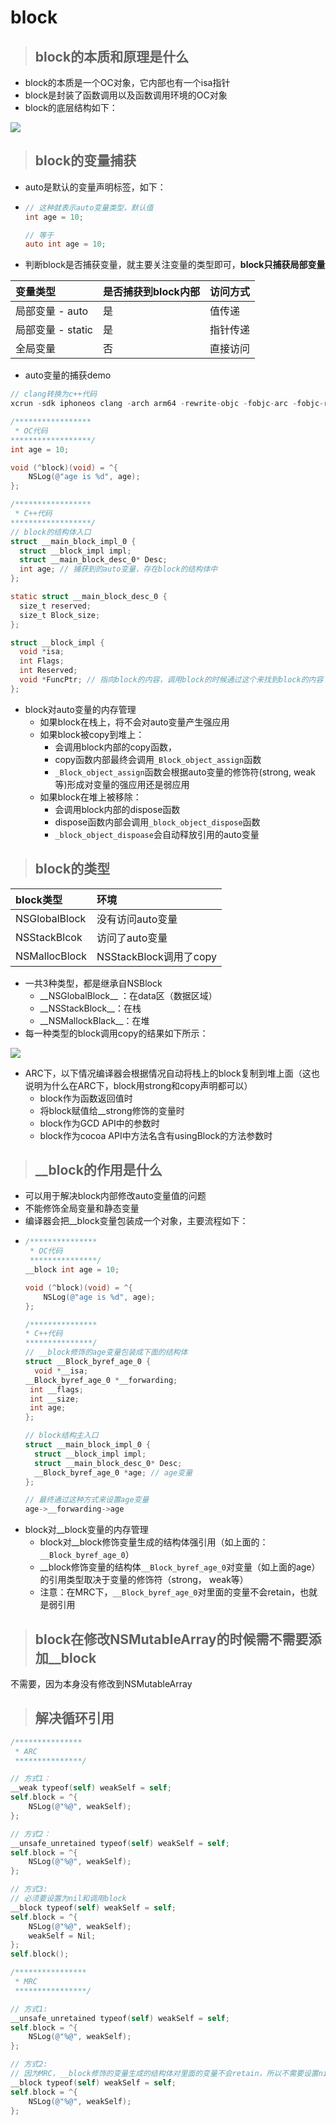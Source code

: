 # block

> ## block的本质和原理是什么

* block的本质是一个OC对象，它内部也有一个isa指针
* block是封装了函数调用以及函数调用环境的OC对象
* block的底层结构如下：

![](../.gitbook/assets/2019112101.png)

> ## block的变量捕获

* auto是默认的变量声明标签，如下：
* ```objectivec
  // 这种就表示auto变量类型，默认值
  int age = 10;

  // 等于
  auto int age = 10;
  ```
* 判断block是否捕获变量，就主要关注变量的类型即可，**block只捕获局部变量**

| 变量类型 | 是否捕获到block内部 | 访问方式 |
| :--- | :--- | :--- |
| 局部变量 - auto | 是 | 值传递 |
| 局部变量 - static | 是 | 指针传递 |
| 全局变量 | 否 | 直接访问 |

* auto变量的捕获demo

```objectivec
// clang转换为c++代码
xcrun -sdk iphoneos clang -arch arm64 -rewrite-objc -fobjc-arc -fobjc-runtime=ios-8.0.0 main.m

/*****************
 * OC代码
******************/
int age = 10;

void (^block)(void) = ^{
    NSLog(@"age is %d", age);
};

/*****************
 * C++代码
******************/
// block的结构体入口
struct __main_block_impl_0 {
  struct __block_impl impl;
  struct __main_block_desc_0* Desc;
  int age; // 捕获到的auto变量，存在block的结构体中
};

static struct __main_block_desc_0 {
  size_t reserved;
  size_t Block_size;
};

struct __block_impl {
  void *isa;
  int Flags;
  int Reserved;
  void *FuncPtr; // 指向block的内容，调用block的时候通过这个来找到block的内容
};
```

* block对auto变量的内存管理
  * 如果block在栈上，将不会对auto变量产生强应用
  * 如果block被copy到堆上：
    * 会调用block内部的copy函数，
    * copy函数内部最终会调用`_Block_object_assign`函数
    * `_Block_object_assign`函数会根据auto变量的修饰符\(strong, weak 等\)形成对变量的强应用还是弱应用
  * 如果block在堆上被移除：
    * 会调用block内部的dispose函数
    * dispose函数内部会调用`_block_object_dispose`函数
    * `_block_object_dispoase`会自动释放引用的auto变量

> ## block的类型

| block类型 | 环境 |
| :--- | :--- |
| NSGlobalBlock | 没有访问auto变量 |
| NSStackBlcok | 访问了auto变量 |
| NSMallocBlock | NSStackBlock调用了copy |

* 一共3种类型，都是继承自NSBlock
  * \_\_NSGlobalBlock\_\_ ：在data区（数据区域）
  * \_\_NSStackBlock\_\_：在栈
  * \_\_NSMallockBlack\_\_：在堆
* 每一种类型的block调用copy的结果如下所示：

![](../.gitbook/assets/2019112103.png)

* ARC下，以下情况编译器会根据情况自动将栈上的block复制到堆上面（这也说明为什么在ARC下，block用strong和copy声明都可以）
  * block作为函数返回值时
  * 将block赋值给\_\_strong修饰的变量时
  * block作为GCD API中的参数时
  * block作为cocoa API中方法名含有usingBlock的方法参数时

> ## \_\_block的作用是什么

* 可以用于解决block内部修改auto变量值的问题
* 不能修饰全局变量和静态变量
* 编译器会把\_\_block变量包装成一个对象，主要流程如下：
* ```objectivec
  /***************
   * OC代码
   ***************/
  __block int age = 10;

  void (^block)(void) = ^{
      NSLog(@"age is %d", age);
  };

  /***************
  * C++代码
  ***************/
  // __block修饰的age变量包装成下面的结构体
  struct __Block_byref_age_0 {
    void *__isa;
  __Block_byref_age_0 *__forwarding;
   int __flags;
   int __size;
   int age;
  };

  // block结构主入口
  struct __main_block_impl_0 {
    struct __block_impl impl;
    struct __main_block_desc_0* Desc;
    __Block_byref_age_0 *age; // age变量
  };

  // 最终通过这种方式来设置age变量
  age->__forwarding->age
  ```
* block对\_\_block变量的内存管理
  * block对\_\_block修饰变量生成的结构体强引用（如上面的：`__Block_byref_age_0`）
  * \_\_block修饰变量的结构体`__Block_byref_age_0`对变量（如上面的age）的引用类型取决于变量的修饰符（strong， weak等）
  * 注意：在MRC下，`__Block_byref_age_0`对里面的变量不会retain，也就是弱引用

> ## block在修改NSMutableArray的时候需不需要添加\_\_block

不需要，因为本身没有修改到NSMutableArray

> ## 解决循环引用

```objectivec
/***************
 * ARC
 ***************/

// 方式1：
__weak typeof(self) weakSelf = self;
self.block = ^{
    NSLog(@"%@", weakSelf);
};

// 方式2：
__unsafe_unretained typeof(self) weakSelf = self;
self.block = ^{
    NSLog(@"%@", weakSelf);
};

// 方式3:
// 必须要设置为nil和调用block
__block typeof(self) weakSelf = self;
self.block = ^{
    NSLog(@"%@", weakSelf);
    weakSelf = Nil;
};
self.block();

/****************
 * MRC
 ****************/

// 方式1:
__unsafe_unretained typeof(self) weakSelf = self;
self.block = ^{
    NSLog(@"%@", weakSelf);
};

// 方式2:
// 因为MRC，__block修饰的变量生成的结构体对里面的变量不会retain，所以不需要设置nil
__block typeof(self) weakSelf = self;
self.block = ^{
    NSLog(@"%@", weakSelf);
};
```



